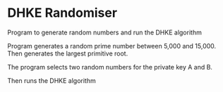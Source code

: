 # DHKE Randomiser
 Program to generate random numbers and run the DHKE algorithm

Program generates a random prime number between 5,000 and 15,000.
Then generates the largest primitive root.

The program selects two random numbers for the private key A and B.

Then runs the DHKE algorithm
